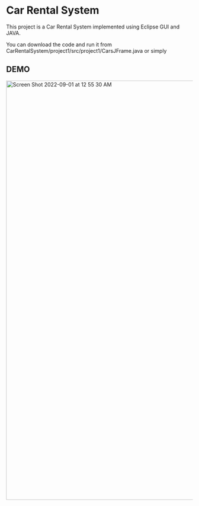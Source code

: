 # Car Rental System

This project is a Car Rental System implemented using Eclipse GUI and JAVA.

You can download the code and run it from CarRentalSystem/project1/src/project1/CarsJFrame.java or simply 

## DEMO

<img width="1132" alt="Screen Shot 2022-09-01 at 12 55 30 AM" src="https://user-images.githubusercontent.com/58245598/187792350-df81bef8-0979-4fa2-afb6-8a1c61d9444b.png">
